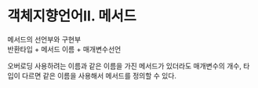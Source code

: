 # 객체지향언어Ⅱ. 메서드

메서드의 선언부와 구현부  
반환타입 + 메서드 이름 + 매개변수선언

오버로딩
사용하려는 이름과 같은 이름을 가진 메서드가 있더라도 매개변수의 개수, 타입이 다르면 같은 이름을 사용해서 메서드를 정의할 수 있다.
